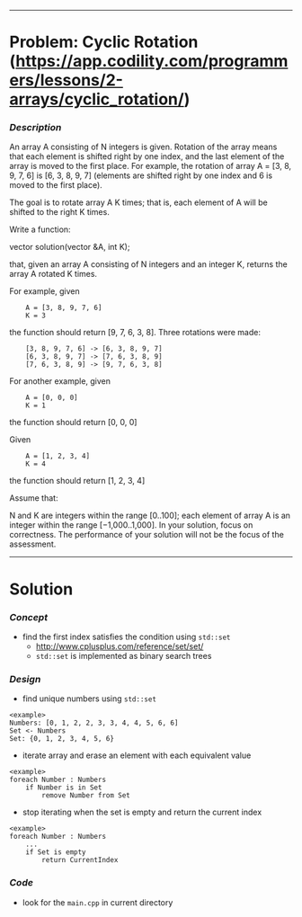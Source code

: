 
---

# Problem: Cyclic Rotation (https://app.codility.com/programmers/lessons/2-arrays/cyclic_rotation/)

### *Description*
An array A consisting of N integers is given. Rotation of the array means that each element is shifted right by one index, and the last element of the array is moved to the first place. For example, the rotation of array A = [3, 8, 9, 7, 6] is [6, 3, 8, 9, 7] (elements are shifted right by one index and 6 is moved to the first place).

The goal is to rotate array A K times; that is, each element of A will be shifted to the right K times.

Write a function:

vector<int> solution(vector<int> &A, int K);

that, given an array A consisting of N integers and an integer K, returns the array A rotated K times.

For example, given

```
    A = [3, 8, 9, 7, 6]
    K = 3
```

the function should return [9, 7, 6, 3, 8]. Three rotations were made:

```
    [3, 8, 9, 7, 6] -> [6, 3, 8, 9, 7]
    [6, 3, 8, 9, 7] -> [7, 6, 3, 8, 9]
    [7, 6, 3, 8, 9] -> [9, 7, 6, 3, 8]
```

For another example, given

```
    A = [0, 0, 0]
    K = 1
```

the function should return [0, 0, 0]

Given

```
    A = [1, 2, 3, 4]
    K = 4
```

the function should return [1, 2, 3, 4]

Assume that:

N and K are integers within the range [0..100];
each element of array A is an integer within the range [−1,000..1,000].
In your solution, focus on correctness. The performance of your solution will not be the focus of the assessment.

---

# Solution

### *Concept*
- find the first index satisfies the condition using `std::set`
    - http://www.cplusplus.com/reference/set/set/
    - `std::set` is implemented as binary search trees

### *Design*
- find unique numbers using `std::set`

```
<example>
Numbers: [0, 1, 2, 2, 3, 3, 4, 4, 5, 6, 6]
Set <- Numbers
Set: {0, 1, 2, 3, 4, 5, 6}
```

- iterate array and erase an element with each equivalent value

```
<example>
foreach Number : Numbers
    if Number is in Set
        remove Number from Set
```

- stop iterating when the set is empty and return the current index

```
<example>
foreach Number : Numbers
    ...
    if Set is empty
        return CurrentIndex
```

### *Code*
- look for the `main.cpp` in current directory